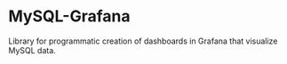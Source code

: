 # MySQL-Grafana
Library for programmatic creation of dashboards in Grafana that visualize MySQL data.
